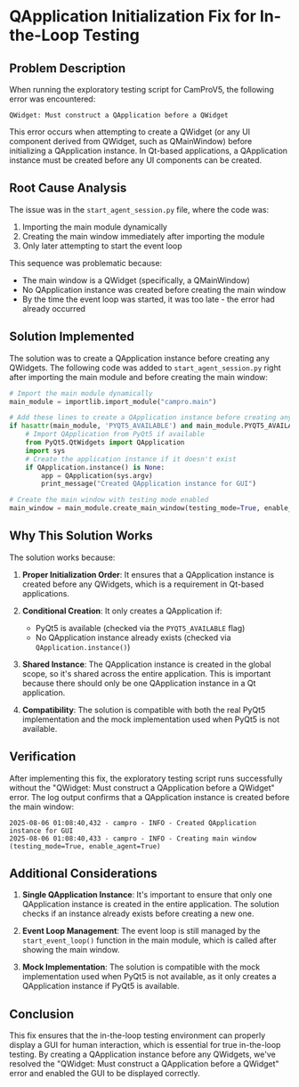 # QApplication Initialization Fix for In-the-Loop Testing

## Problem Description

When running the exploratory testing script for CamProV5, the following error was encountered:

```
QWidget: Must construct a QApplication before a QWidget
```

This error occurs when attempting to create a QWidget (or any UI component derived from QWidget, such as QMainWindow) before initializing a QApplication instance. In Qt-based applications, a QApplication instance must be created before any UI components can be created.

## Root Cause Analysis

The issue was in the `start_agent_session.py` file, where the code was:

1. Importing the main module dynamically
2. Creating the main window immediately after importing the module
3. Only later attempting to start the event loop

This sequence was problematic because:
- The main window is a QWidget (specifically, a QMainWindow)
- No QApplication instance was created before creating the main window
- By the time the event loop was started, it was too late - the error had already occurred

## Solution Implemented

The solution was to create a QApplication instance before creating any QWidgets. The following code was added to `start_agent_session.py` right after importing the main module and before creating the main window:

```python
# Import the main module dynamically
main_module = importlib.import_module("campro.main")

# Add these lines to create a QApplication instance before creating any QWidgets
if hasattr(main_module, 'PYQT5_AVAILABLE') and main_module.PYQT5_AVAILABLE:
    # Import QApplication from PyQt5 if available
    from PyQt5.QtWidgets import QApplication
    import sys
    # Create the application instance if it doesn't exist
    if QApplication.instance() is None:
        app = QApplication(sys.argv)
        print_message("Created QApplication instance for GUI")

# Create the main window with testing mode enabled
main_window = main_module.create_main_window(testing_mode=True, enable_agent=True)
```

## Why This Solution Works

The solution works because:

1. **Proper Initialization Order**: It ensures that a QApplication instance is created before any QWidgets, which is a requirement in Qt-based applications.

2. **Conditional Creation**: It only creates a QApplication if:
   - PyQt5 is available (checked via the `PYQT5_AVAILABLE` flag)
   - No QApplication instance already exists (checked via `QApplication.instance()`)

3. **Shared Instance**: The QApplication instance is created in the global scope, so it's shared across the entire application. This is important because there should only be one QApplication instance in a Qt application.

4. **Compatibility**: The solution is compatible with both the real PyQt5 implementation and the mock implementation used when PyQt5 is not available.

## Verification

After implementing this fix, the exploratory testing script runs successfully without the "QWidget: Must construct a QApplication before a QWidget" error. The log output confirms that a QApplication instance is created before the main window:

```
2025-08-06 01:08:40,432 - campro - INFO - Created QApplication instance for GUI
2025-08-06 01:08:40,433 - campro - INFO - Creating main window (testing_mode=True, enable_agent=True)
```

## Additional Considerations

1. **Single QApplication Instance**: It's important to ensure that only one QApplication instance is created in the entire application. The solution checks if an instance already exists before creating a new one.

2. **Event Loop Management**: The event loop is still managed by the `start_event_loop()` function in the main module, which is called after showing the main window.

3. **Mock Implementation**: The solution is compatible with the mock implementation used when PyQt5 is not available, as it only creates a QApplication instance if PyQt5 is available.

## Conclusion

This fix ensures that the in-the-loop testing environment can properly display a GUI for human interaction, which is essential for true in-the-loop testing. By creating a QApplication instance before any QWidgets, we've resolved the "QWidget: Must construct a QApplication before a QWidget" error and enabled the GUI to be displayed correctly.